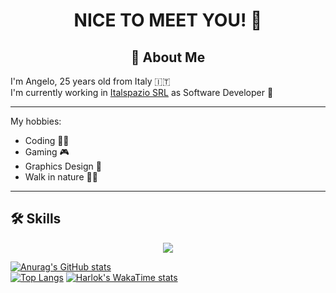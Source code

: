 <div align="center">
  <h1> NICE TO MEET YOU! 👋 </h1>
</div>

<div align="center">
  <h2>🚀 About Me</h2>
</div>

I'm Angelo, 25 years old from Italy 🇮🇹 <br />
I'm currently working in [Italspazio SRL](https://www.italspazio.com/it/) as Software Developer 🚀

***
My hobbies: 
- Coding 👨‍💻
- Gaming 🎮
- Graphics Design 🎨
- Walk in nature 🚶🌿
***

<h2>🛠 Skills</h2>
<p align="center">
  <a href="https://skillicons.dev">
    <img src="https://skillicons.dev/icons?i=js,html,css,cpp,linux,mysql,nodejs,py,rabbitmq,raspberrypi,bootstrap&perline=3" />
  </a>
</p>

[![Anurag's GitHub stats](https://github-readme-stats.vercel.app/api?username=angelof-exe&show_icons=true)](https://github.com/anuraghazra/github-readme-stats)<br />
[![Top Langs](https://github-readme-stats.vercel.app/api/top-langs/?username=angelof-exe&layout=pie)](https://github.com/anuraghazra/github-readme-stats)
[![Harlok's WakaTime stats](https://github-readme-stats.vercel.app/api/wakatime?username=angelof_exe)](https://github.com/anuraghazra/github-readme-stats)
